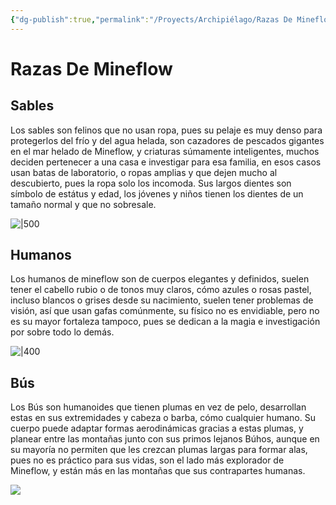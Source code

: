 ```yaml
---
{"dg-publish":true,"permalink":"/Proyects/Archipiélago/Razas De Mineflow/","title":"Razas De Mineflow","created":"2023-10-08T19:01:52.611-05:00","updated":"2023-10-24T10:58:47.767-05:00"}
---
```



# Razas De Mineflow

## Sables

Los sables son felinos que no usan ropa, pues su pelaje es muy denso para protegerlos del frío y del agua helada, son cazadores de pescados gigantes en el mar helado de Mineflow, y criaturas súmamente inteligentes, muchos deciden pertenecer a una casa e investigar para esa familia, en esos casos usan batas de laboratorio, o ropas amplias y que dejen mucho al descubierto, pues la ropa solo los incomoda. Sus largos dientes son símbolo de estátus y edad, los jóvenes y niños tienen los dientes de un tamaño normal y que no sobresale. 

![|500](https://i.imgur.com/4TmrtU0.png)

## Humanos

Los humanos de mineflow son de cuerpos elegantes y definidos, suelen tener el cabello rubio o de tonos muy claros, cómo azules o rosas pastel, incluso blancos o grises desde su nacimiento, suelen tener problemas de visión, así que usan gafas comúnmente, su físico no es envidiable, pero no es su mayor fortaleza tampoco, pues se dedican a la magia e investigación por sobre todo lo demás.

![|400](https://i.imgur.com/2JZSpGX.png)

## Bús

Los Bús son humanoides que tienen plumas en vez de pelo, desarrollan estas en sus extremidades y cabeza o barba, cómo cualquier humano. Su cuerpo puede adaptar formas aerodinámicas gracias a estas plumas, y planear entre las montañas junto con sus primos lejanos Búhos, aunque en su mayoría no permiten que les crezcan plumas largas para formar alas, pues no es práctico para sus vidas, son el lado más explorador de Mineflow, y están más en las montañas que sus contrapartes humanas.

![](https://i.imgur.com/CnKpkq3.png)
